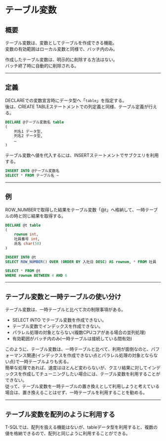 # テーブル変数

## 概要

テーブル変数は、変数としてテーブルを作成できる機能。  
変数の有効範囲はローカル変数と同様で、バッチ内のみ。  

作成したテーブル変数は、明示的に削除する方法はない。  
バッチ終了時に自動的に削除される。  

---

## 定義

DECLAREでの変数宣言時にデータ型へ「`table`」を指定する。  
後は、CREATE TABLEステートメントでの列定義と同様、テーブル定義が行える。  

``` sql
DECLARE @テーブル変数名 table
(
    列名1 データ型,
    列名2 データ型,
    …
)
```

テーブル変数へ値を代入するには、INSERTステートメントでサブクエリを利用する。  

``` sql
INSERT INTO @テーブル変数名
SELECT * FROM テーブル名 ~
```

---

## 例

ROW_NUMBERで取得した結果をテーブル変数「@t」へ格納して、一時テーブルの時と同じ結果を取得する。  

``` sql
DECLARE @t table
(
    rownum int,
    社員番号 int,
    氏名 char(50)
)

INSERT INTO @t
SELECT ROW_NUMBER() OVER (ORDER BY 入社日 DESC) AS rownum, * FROM 社員

SELECT * FROM @t
WHERE rownum BETWEEN 4 AND 6
```

---

## テーブル変数と一時テーブルの使い分け

テーブル変数は、一時テーブルと比べて次の制限事項がある。  

- SELECT INTO でテーブル変数を作成できない。  
- テーブル変数でインデックスを作成できない。  
- パラレル処理の対象とならない(複数CPUコアがある場合の並列処理)  
- 有効範囲がバッチ内のみ(一時テーブルは接続している間有効)  

このように、テーブル変数は、一時テーブルと比べて、利用が面倒なのと、パフォーマンス関連(インデックスを作成できない点とパラレル処理の対象とならない点)で一時テーブルよりも劣る。  
簡単な処理であれば、速度はほとんど変わらないが、クエリ結果に対してインデックスを作成してチューニングしたい場合には、テーブル変数を利用することができない。  
従って、テーブル変数を一時テーブルの置き換えとして利用しようと考えている場合は、置き換えることはせず、一時テーブルを利用することを勧める。  

---

## テーブル変数を配列のように利用する  

T-SQLでは、配列を扱える機能はないが、tableデータ型を利用すると、複数の値を格納できるので、配列と同じように利用することができる。  
